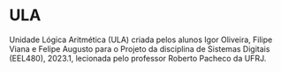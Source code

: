 # ULA
Unidade Lógica Aritmética (ULA) criada pelos alunos Igor Oliveira, Filipe Viana e Felipe Augusto para o Projeto da disciplina de Sistemas Digitais (EEL480), 2023.1, lecionada pelo professor Roberto Pacheco da UFRJ.
